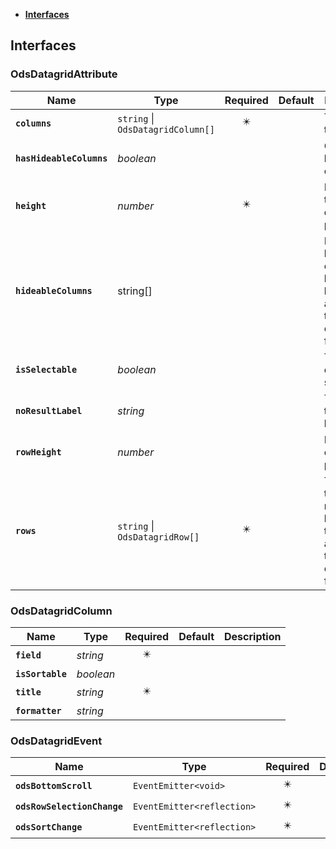 * [**Interfaces**](#interfaces)

## Interfaces

### OdsDatagridAttribute
|Name | Type | Required | Default | Description|
|---|---|:---:|---|---|
|**`columns`** | `string` \| `OdsDatagridColumn[]` | ✴️ |  | The list of the column|
|**`hasHideableColumns`** | _boolean_ |  |  | Can you hide columns|
|**`height`** | _number_ | ✴️ |  | Height of the datagrid, in pixel|
|**`hideableColumns`** | string[] |  |  | List of the hide columnsThe key need to be according to the column field|
|**`isSelectable`** | _boolean_ |  |  | The rows can be selected|
|**`noResultLabel`** | _string_ |  |  | Text when the datagrid has no rows|
|**`rowHeight`** | _number_ |  |  | Height for each row, in pixel|
|**`rows`** | `string` \| `OdsDatagridRow[]` | ✴️ |  | The list of the rowsThe key needs to be according to the column field|

### OdsDatagridColumn
|Name | Type | Required | Default | Description|
|---|---|:---:|---|---|
|**`field`** | _string_ | ✴️ |  | |
|**`isSortable`** | _boolean_ |  |  | |
|**`title`** | _string_ | ✴️ |  | |
|**`formatter`** | _string_ |  |  | |

### OdsDatagridEvent
|Name | Type | Required | Default | Description|
|---|---|:---:|---|---|
|**`odsBottomScroll`** | `EventEmitter<void>` | ✴️ |  | |
|**`odsRowSelectionChange`** | `EventEmitter<reflection>` | ✴️ |  | |
|**`odsSortChange`** | `EventEmitter<reflection>` | ✴️ |  | |